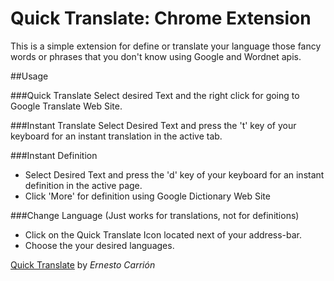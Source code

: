 # Quick Translate: Chrome Extension

This is a simple extension for define or translate your language those fancy words or phrases that you don't know using Google and Wordnet apis.


##Usage

###Quick Translate
Select desired Text and the right click for going to Google Translate Web Site.
    
###Instant Translate
Select Desired Text and press the 't' key of your keyboard for an instant translation in the active tab.
    
###Instant Definition
* Select Desired Text and press the 'd' key of your keyboard for an instant definition in the active page.
* Click 'More' for definition using Google Dictionary Web Site

###Change Language (Just works for translations, not for definitions) 
* Click on the Quick Translate Icon located next of your address-bar.
* Choose the your desired languages.

[Quick Translate](https://chrome.google.com/webstore/detail/kghoiamnhpiljmmndbecoikdganbnagk?hl=en-US)
 by *Ernesto Carrión*
